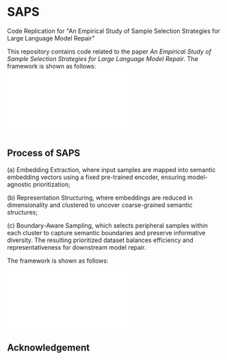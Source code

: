 # SAPS
Code Replication for "An Empirical Study of Sample Selection Strategies for Large Language Model Repair"

This repository contains code related to the paper _An Empirical Study of Sample Selection Strategies for Large Language Model Repair_. The framework is shown as follows:
![image](image/frameworkrq.pdf)


## Process of SAPS

(a) Embedding Extraction, where input samples are mapped into semantic embedding vectors using a fixed pre-trained encoder, ensuring model-agnostic prioritization; 

(b) Representation Structuring, where embeddings are reduced in dimensionality and clustered to uncover coarse-grained semantic structures;

(c) Boundary-Aware Sampling, which selects peripheral samples within each cluster to capture semantic boundaries and preserve informative diversity. The resulting prioritized dataset balances efficiency and representativeness for downstream model repair.

The framework is shown as follows:
![image](image/framework.pdf)


## Acknowledgement
